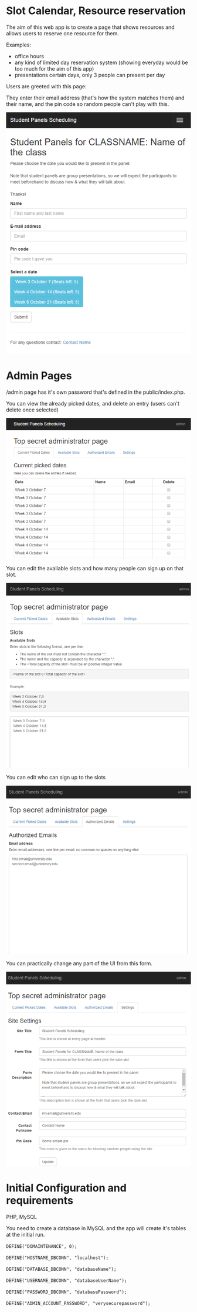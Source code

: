 # Slot Calendar, Resource reservation #

The aim of this web app is to create a page that shows resources and allows users to reserve one resource for them. 

Examples: 
- office hours
- any kind of limited day reservation system (showing everyday would be too much for the aim of this app)
- presentations certain days, only 3 people can present per day

Users are greeted with this page:

They enter their email address (that's how the system matches them) and their name, and the pin code so random people can't play with this.

![Screenshot](readme/screenshot-1.PNG?raw=true "Screenshot 1")
# Admin Pages #

/admin page has it's own password that's defined in the public/index.php.

You can view the already picked dates, and delete an entry (users can't delete once selected)

![Screenshot](readme/screenshot-2.PNG?raw=true "Screenshot 2")

You can edit the available slots and how many people can sign up on that slot.

![Screenshot](readme/screenshot-3.PNG?raw=true "Screenshot 3")

You can edit who can sign up to the slots

![Screenshot](readme/screenshot-4.PNG?raw=true "Screenshot 4")

You can practically change any part of the UI from this form.

![Screenshot](readme/screenshot-5.PNG?raw=true "Screenshot 5")

# Initial Configuration and requirements #
PHP, MySQL

You need to create a database in MySQL and the app will create it's tables at the initial run.

`DEFINE("DOMAINTENANCE", 0);`

`DEFINE("HOSTNAME_DBCONN", "localhost");`

`DEFINE("DATABASE_DBCONN", "databaseName");`

`DEFINE("USERNAME_DBCONN", "databaseUserName");`

`DEFINE("PASSWORD_DBCONN", "databasePassword");`

`DEFINE("ADMIN_ACCOUNT_PASSWORD", "verysecurepassword");`

